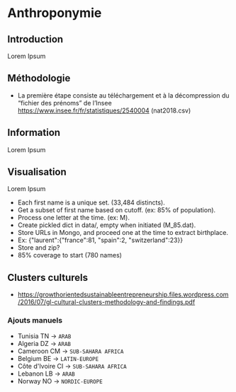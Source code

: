 # Anthroponymie

## Introduction

Lorem Ipsum

## Méthodologie

* La première étape consiste au téléchargement et à la décompression du “fichier des prénoms” de l’Insee https://www.insee.fr/fr/statistiques/2540004 (nat2018.csv)

## Information

Lorem Ipsum

## Visualisation

Lorem Ipsum

* Each first name is a unique set. (33,484 distincts).
* Get a subset of first name based on cutoff. (ex: 85% of population).
* Process one letter at the time. (ex: M).
* Create pickled dict in data/, empty when initiated (M_85.dat).
* Store URLs in Mongo, and proceed one at the time to extract birthplace.
* Ex: {"laurent":{"france":81, "spain":2, "switzerland":23}}
* Store and zip?
* 85% coverage to start (780 names)

## Clusters culturels

* https://growthorientedsustainableentrepreneurship.files.wordpress.com/2016/07/gl-cultural-clusters-methodology-and-findings.pdf

### Ajouts manuels
* Tunisia TN -> `ARAB`
* Algeria DZ -> `ARAB`
* Cameroon CM -> `SUB-SAHARA AFRICA`
* Belgium BE -> `LATIN-EUROPE`
* Côte d'Ivoire CI -> `SUB-SAHARA AFRICA`
* Lebanon LB -> `ARAB`
* Norway NO -> `NORDIC-EUROPE`
